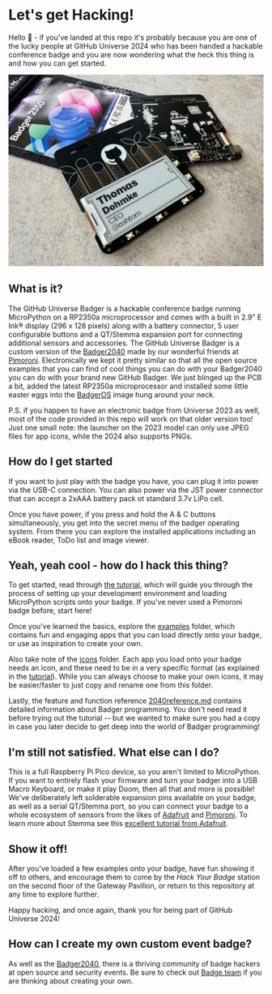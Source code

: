 # Let's get Hacking!

Hello 👋 - if you've landed at this repo it's probably because you are one of the lucky people at GitHub Universe 2024 who has been handed a hackable conference badge and you are now wondering what the heck this thing is and how you can get started.

![The GitHub Universe Badger](readme_badgephoto.jpg)

## What is it?

The GitHub Universe Badger is a hackable conference badge running MicroPython on a RP2350a microprocessor and comes with a built in 2.9" E Ink® display (296 x 128 pixels) along with a battery connector, 5 user configurable buttons and a QT/Stemma expansion port for connecting additional sensors and accessories.  The GitHub Universe Badger is a custom version of the [Badger2040](https://learn.pimoroni.com/article/getting-started-with-badger-2040) made by our wonderful friends at [Pimoroni](https://pimoroni.com/). Electronically we kept it pretty similar so that all the open source examples that you can find of cool things you can do with your Badger2040 you can do with your brand new GitHub Badger.  We just blinged up the PCB a bit, added the latest RP2350a microprocessor and installed some little easter eggs into the [BadgerOS](https://github.com/pimoroni/badger2040) image hung around your neck.

P.S. if you happen to have an electronic badge from Universe 2023 as well, most of the code provided in this repo will work on that older version too! Just one small note: the launcher on the 2023 model can only use JPEG files for app icons, while the 2024 also supports PNGs.

## How do I get started

If you want to just play with the badge you have, you can plug it into power via the USB-C connection. You can also power via the JST power connector that can accept a 2xAAA battery pack ot standard 3.7v LiPo cell.

Once you have power, if you press and hold the A & C buttons simultaneously, you get into the secret menu of the badger operating system.  From there you can explore the installed applications including an eBook reader, ToDo list and image viewer.

## Yeah, yeah cool - how do I hack this thing?

To get started, read through [the tutorial](tutorial.md), which will guide you through the process of setting up your development environment and loading MicroPython scripts onto your badge. If you've never used a Pimoroni badge before, start here!

Once you've learned the basics, explore the [examples](./examples) folder, which contains fun and engaging apps that you can load directly onto your badge, or use as inspiration to create your own.

Also take note of the [icons](./icons) folder. Each app you load onto your badge needs an icon, and these need to be in a very specific format (as explained in the [tutorial](tutorial.md)). While you can always choose to make your own icons, it may be easier/faster to just copy and rename one from this folder.

Lastly, the feature and function reference [2040reference.md](2040reference.md) contains detailed information about Badger programming. You don't need read it before trying out the tutorial -- but we wanted to make sure you had a copy in case you later decide to get deep into the world of Badger programming!

## I'm still not satisfied. What else can I do?

This is a full Raspberry Pi Pico device, so you aren't limited to MicroPython. If you want to entirely flash your firmware and turn your badger into a USB Macro Keyboard, or make it play Doom, then all that and more is possible!  We've deliberately left solderable expansion pins available on your badge, as well as a serial QT/Stemma port, so you can connect your badge to a whole ecosystem of sensors from the likes of [Adafruit](https://www.adafruit.com/) and [Pimoroni](https://pimoroni.com/).  To learn more about Stemma see this [excellent tutorial from Adafruit](https://learn.adafruit.com/introducing-adafruit-stemma-qt/what-is-stemma).

## Show it off!

After you've loaded a few examples onto your badge, have fun showing it off to others, and encourage them to come by the _Hack Your Badge_ station on the second floor of the Gateway Pavilion, or return to this repository at any time to explore further.

Happy hacking, and once again, thank you for being part of GitHub Universe 2024!

## How can I create my own custom event badge?

As well as the [Badger2040](https://learn.pimoroni.com/article/getting-started-with-badger-2040), there is a thriving community of badge hackers at open source and security events.  Be sure to check out [Badge.team](https://badge.team/) if you are thinking about creating your own.
